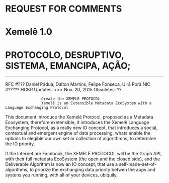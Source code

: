 # REQUEST FOR COMMENTS
# Xemelê 1.0
# PROTOCOLO, DESRUPTIVO, SISTEMA, EMANCIPA, AÇÃO;
---

RFC #???                                       Daniel Pádua, Dalton Martins, Felipe Fonseca, Uirá Porã
NIC #?????                                     HCKR
Updates:  >>>                                  Nov.  20, 2015
Obsoletes:  ??


                    Create the XEMELE PROTOCOL - 
                    Xemelê is an Extensible Metadata EcoSystem with a Language Exchanging Protocol

This document introduce the Xemelê Protocol, proposed as a
Metadata Ecosystem, therefore exetensible, it introduces the Xemelê
Language Exchanging Protocol, as a really new IO concept, that
introduces a social, contextual and emergent engine of data
processing, whats enable the options to elegible our own set or
collection of algorithmns, to determine the IO priority.

If the Internet are Facebook, the XEMELÊ PROTOCOL will be the Graph API,
with their full metadata EcoSystem (the open and the closed side), and the
Deliverable Algorithm is now an IO concept, that use a
self-made-set-of-algorithms, to priorize the exchanging data priority betwen
the apps and systens you running, with all of your devices, ubiquily.

